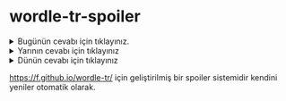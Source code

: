 # wordle-tr-spoiler

<details>
  <summary>Bugünün cevabı için tıklayınız.</summary>
  <br>
    <b> haybe </b>
</details>

<details>
  <summary>Yarının cevabı için tıklayınız</summary>
  <br>
   <b> ayraç </b>
</details>

<details>
  <summary>Dünün cevabı için tıklayınız </summary>
  <br>
  <b> çıpır </b>
</details>

https://f.github.io/wordle-tr/ için geliştirilmiş bir spoiler sistemidir kendini yeniler otomatik olarak.

